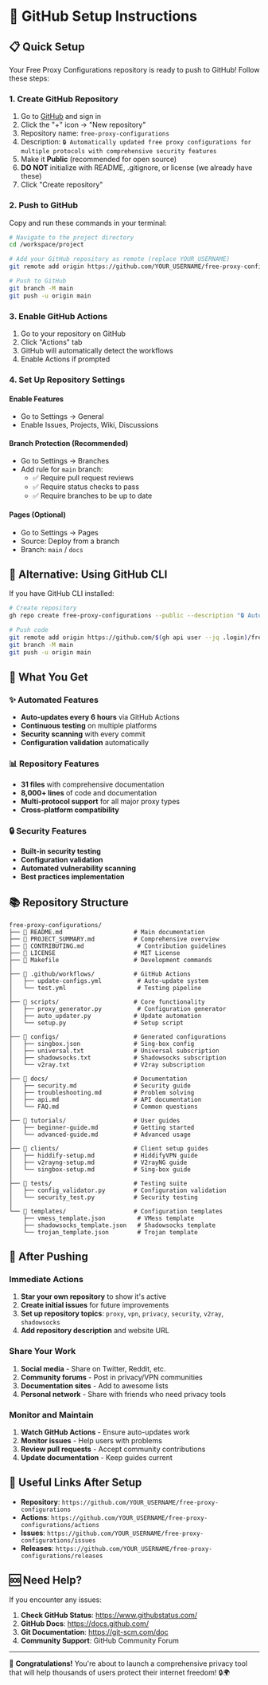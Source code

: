 # 🚀 GitHub Setup Instructions

## 📋 Quick Setup

Your Free Proxy Configurations repository is ready to push to GitHub! Follow these steps:

### 1. Create GitHub Repository

1. Go to [GitHub](https://github.com) and sign in
2. Click the "+" icon → "New repository"
3. Repository name: `free-proxy-configurations`
4. Description: `🔒 Automatically updated free proxy configurations for multiple protocols with comprehensive security features`
5. Make it **Public** (recommended for open source)
6. **DO NOT** initialize with README, .gitignore, or license (we already have these)
7. Click "Create repository"

### 2. Push to GitHub

Copy and run these commands in your terminal:

```bash
# Navigate to the project directory
cd /workspace/project

# Add your GitHub repository as remote (replace YOUR_USERNAME)
git remote add origin https://github.com/YOUR_USERNAME/free-proxy-configurations.git

# Push to GitHub
git branch -M main
git push -u origin main
```

### 3. Enable GitHub Actions

1. Go to your repository on GitHub
2. Click "Actions" tab
3. GitHub will automatically detect the workflows
4. Enable Actions if prompted

### 4. Set Up Repository Settings

#### Enable Features
- Go to Settings → General
- Enable Issues, Projects, Wiki, Discussions

#### Branch Protection (Recommended)
- Go to Settings → Branches
- Add rule for `main` branch:
  - ✅ Require pull request reviews
  - ✅ Require status checks to pass
  - ✅ Require branches to be up to date

#### Pages (Optional)
- Go to Settings → Pages
- Source: Deploy from a branch
- Branch: `main` / `docs`

## 🔧 Alternative: Using GitHub CLI

If you have GitHub CLI installed:

```bash
# Create repository
gh repo create free-proxy-configurations --public --description "🔒 Automatically updated free proxy configurations for multiple protocols"

# Push code
git remote add origin https://github.com/$(gh api user --jq .login)/free-proxy-configurations.git
git branch -M main
git push -u origin main
```

## 🎯 What You Get

### ✨ **Automated Features**
- **Auto-updates every 6 hours** via GitHub Actions
- **Continuous testing** on multiple platforms
- **Security scanning** with every commit
- **Configuration validation** automatically

### 📊 **Repository Features**
- **31 files** with comprehensive documentation
- **8,000+ lines** of code and documentation
- **Multi-protocol support** for all major proxy types
- **Cross-platform compatibility**

### 🔒 **Security Features**
- **Built-in security testing**
- **Configuration validation**
- **Automated vulnerability scanning**
- **Best practices implementation**

## 📚 Repository Structure

```
free-proxy-configurations/
├── 📄 README.md                    # Main documentation
├── 📄 PROJECT_SUMMARY.md           # Comprehensive overview
├── 📄 CONTRIBUTING.md               # Contribution guidelines
├── 📄 LICENSE                      # MIT License
├── 📄 Makefile                     # Development commands
│
├── 📁 .github/workflows/           # GitHub Actions
│   ├── update-configs.yml          # Auto-update system
│   └── test.yml                    # Testing pipeline
│
├── 📁 scripts/                     # Core functionality
│   ├── proxy_generator.py          # Configuration generator
│   ├── auto_updater.py            # Update automation
│   └── setup.py                   # Setup script
│
├── 📁 configs/                     # Generated configurations
│   ├── singbox.json               # Sing-box config
│   ├── universal.txt              # Universal subscription
│   ├── shadowsocks.txt            # Shadowsocks subscription
│   └── v2ray.txt                  # V2ray subscription
│
├── 📁 docs/                        # Documentation
│   ├── security.md                # Security guide
│   ├── troubleshooting.md         # Problem solving
│   ├── api.md                     # API documentation
│   └── FAQ.md                     # Common questions
│
├── 📁 tutorials/                   # User guides
│   ├── beginner-guide.md          # Getting started
│   └── advanced-guide.md          # Advanced usage
│
├── 📁 clients/                     # Client setup guides
│   ├── hiddify-setup.md           # HiddifyVPN guide
│   ├── v2rayng-setup.md           # V2rayNG guide
│   └── singbox-setup.md           # Sing-box guide
│
├── 📁 tests/                       # Testing suite
│   ├── config_validator.py        # Configuration validation
│   └── security_test.py           # Security testing
│
└── 📁 templates/                   # Configuration templates
    ├── vmess_template.json         # VMess template
    ├── shadowsocks_template.json   # Shadowsocks template
    └── trojan_template.json        # Trojan template
```

## 🎉 After Pushing

### Immediate Actions
1. **Star your own repository** to show it's active
2. **Create initial issues** for future improvements
3. **Set up repository topics**: `proxy`, `vpn`, `privacy`, `security`, `v2ray`, `shadowsocks`
4. **Add repository description** and website URL

### Share Your Work
1. **Social media** - Share on Twitter, Reddit, etc.
2. **Community forums** - Post in privacy/VPN communities
3. **Documentation sites** - Add to awesome lists
4. **Personal network** - Share with friends who need privacy tools

### Monitor and Maintain
1. **Watch GitHub Actions** - Ensure auto-updates work
2. **Monitor issues** - Help users with problems
3. **Review pull requests** - Accept community contributions
4. **Update documentation** - Keep guides current

## 🔗 Useful Links After Setup

- **Repository**: `https://github.com/YOUR_USERNAME/free-proxy-configurations`
- **Actions**: `https://github.com/YOUR_USERNAME/free-proxy-configurations/actions`
- **Issues**: `https://github.com/YOUR_USERNAME/free-proxy-configurations/issues`
- **Releases**: `https://github.com/YOUR_USERNAME/free-proxy-configurations/releases`

## 🆘 Need Help?

If you encounter any issues:

1. **Check GitHub Status**: https://www.githubstatus.com/
2. **GitHub Docs**: https://docs.github.com/
3. **Git Documentation**: https://git-scm.com/doc
4. **Community Support**: GitHub Community Forum

---

🎉 **Congratulations!** You're about to launch a comprehensive privacy tool that will help thousands of users protect their internet freedom! 🔒🌍